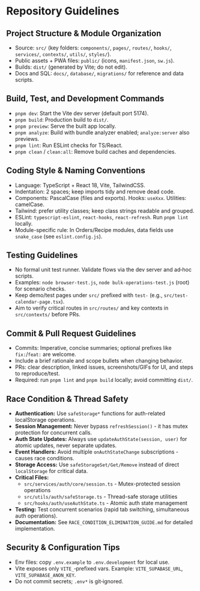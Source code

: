 # Repository Guidelines

## Project Structure & Module Organization
- Source: `src/` (key folders: `components/`, `pages/`, `routes/`, `hooks/`, `services/`, `contexts/`, `utils/`, `styles/`).
- Public assets + PWA files: `public/` (icons, `manifest.json`, `sw.js`).
- Builds: `dist/` (generated by Vite; do not edit).
- Docs and SQL: `docs/`, `database/`, `migrations/` for reference and data scripts.

## Build, Test, and Development Commands
- `pnpm dev`: Start the Vite dev server (default port 5174).
- `pnpm build`: Production build to `dist/`.
- `pnpm preview`: Serve the built app locally.
- `pnpm analyze`: Build with bundle analyzer enabled; `analyze:server` also previews.
- `pnpm lint`: Run ESLint checks for TS/React.
- `pnpm clean` / `clean:all`: Remove build caches and dependencies.

## Coding Style & Naming Conventions
- Language: TypeScript + React 18, Vite, TailwindCSS.
- Indentation: 2 spaces; keep imports tidy and remove dead code.
- Components: PascalCase (files and exports). Hooks: `useXxx`. Utilities: camelCase.
- Tailwind: prefer utility classes; keep class strings readable and grouped.
- ESLint: `typescript-eslint`, `react-hooks`, `react-refresh`. Run `pnpm lint` locally.
- Module-specific rule: In Orders/Recipe modules, data fields use `snake_case` (see `eslint.config.js`).

## Testing Guidelines
- No formal unit test runner. Validate flows via the dev server and ad‑hoc scripts.
- Examples: `node browser-test.js`, `node bulk-operations-test.js` (root) for scenario checks.
- Keep demo/test pages under `src/` prefixed with `test-` (e.g., `src/test-calendar-page.tsx`).
- Aim to verify critical routes in `src/routes/` and key contexts in `src/contexts/` before PRs.

## Commit & Pull Request Guidelines
- Commits: Imperative, concise summaries; optional prefixes like `fix:`/`feat:` are welcome.
- Include a brief rationale and scope bullets when changing behavior.
- PRs: clear description, linked issues, screenshots/GIFs for UI, and steps to reproduce/test.
- Required: run `pnpm lint` and `pnpm build` locally; avoid committing `dist/`.

## Race Condition & Thread Safety
- **Authentication:** Use `safeStorage*` functions for auth-related localStorage operations.
- **Session Management:** Never bypass `refreshSession()` - it has mutex protection for concurrent calls.
- **Auth State Updates:** Always use `updateAuthState(session, user)` for atomic updates, never separate updates.
- **Event Handlers:** Avoid multiple `onAuthStateChange` subscriptions - causes race conditions.
- **Storage Access:** Use `safeStorageSet/Get/Remove` instead of direct `localStorage` for critical data.
- **Critical Files:** 
  - `src/services/auth/core/session.ts` - Mutex-protected session operations
  - `src/utils/auth/safeStorage.ts` - Thread-safe storage utilities
  - `src/hooks/auth/useAuthState.ts` - Atomic auth state management
- **Testing:** Test concurrent scenarios (rapid tab switching, simultaneous auth operations).
- **Documentation:** See `RACE_CONDITION_ELIMINATION_GUIDE.md` for detailed implementation.

## Security & Configuration Tips
- Env files: copy `.env.example` to `.env.development` for local use.
- Vite exposes only `VITE_`‑prefixed vars. Example: `VITE_SUPABASE_URL`, `VITE_SUPABASE_ANON_KEY`.
- Do not commit secrets; `.env*` is git‑ignored.
